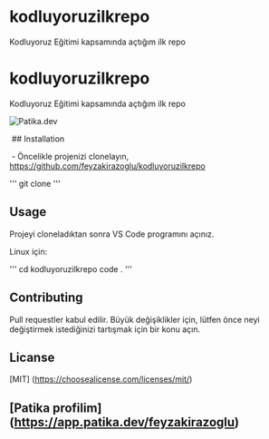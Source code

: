 # kodluyoruzilkrepo
Kodluyoruz Eğitimi kapsamında açtığım ilk repo

# kodluyoruzilkrepo

Kodluyoruz Eğitimi kapsamında açtığım ilk repo

![Patika.dev](https://www.upload.ee/image/14511261/Ekran_goruntusu_2022-09-17_205103.png)

 ## Installation

 - Öncelikle projenizi clonelayın, https://github.com/feyzakirazoglu/kodluyoruzilkrepo

'''
git clone
'''

## Usage

Projeyi cloneladıktan sonra VS Code programını açınız.

Linux için:

'''
cd kodluyoruzilkrepo
code .
'''

## Contributing

Pull requestler kabul edilir. Büyük değişiklikler için, lütfen önce neyi değiştirmek istediğinizi tartışmak için bir konu açın.

## Licanse

[MIT] (https://choosealicense.com/licenses/mit/)

## [Patika profilim] (https://app.patika.dev/feyzakirazoglu)
